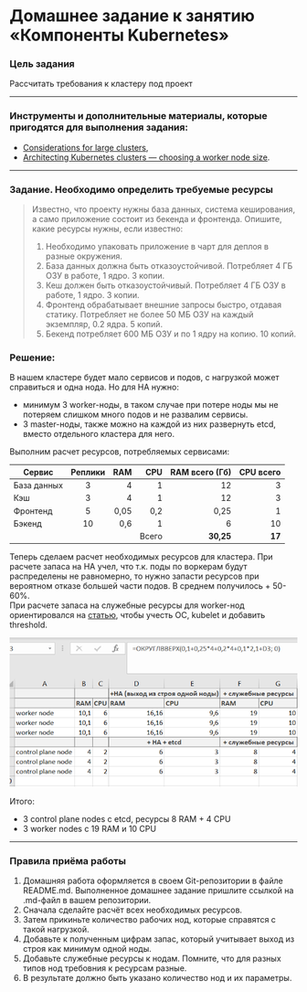 # Домашнее задание к занятию «Компоненты Kubernetes»


### Цель задания

Рассчитать требования к кластеру под проект

------

### Инструменты и дополнительные материалы, которые пригодятся для выполнения задания:

- [Considerations for large clusters](https://kubernetes.io/docs/setup/best-practices/cluster-large/),
- [Architecting Kubernetes clusters — choosing a worker node size](https://learnk8s.io/kubernetes-node-size).

------

### Задание. Необходимо определить требуемые ресурсы
> Известно, что проекту нужны база данных, система кеширования, а само приложение состоит из бекенда и фронтенда. Опишите, какие ресурсы нужны, если известно:
> 
> 1. Необходимо упаковать приложение в чарт для деплоя в разные окружения. 
> 2. База данных должна быть отказоустойчивой. Потребляет 4 ГБ ОЗУ в работе, 1 ядро. 3 копии. 
> 3. Кеш должен быть отказоустойчивый. Потребляет 4 ГБ ОЗУ в работе, 1 ядро. 3 копии. 
> 4. Фронтенд обрабатывает внешние запросы быстро, отдавая статику. Потребляет не более 50 МБ ОЗУ на каждый экземпляр, 0.2 ядра. 5 копий. 
> 5. Бекенд потребляет 600 МБ ОЗУ и по 1 ядру на копию. 10 копий.

### Решение:

В нашем кластере будет мало сервисов и подов, с нагрузкой может справиться и одна нода. 
Но для HA нужно:
- минимум 3 worker-ноды, в таком случае при потере ноды мы не потеряем слишком много подов и не развалим сервисы.
- 3 master-ноды, также можно на каждой из них развернуть etcd, вместо отдельного кластера для него.

Выполним расчет ресурсов, потребляемых сервисами:

| Сервис      | Реплики |  RAM |   CPU | RAM всего (Гб) | CPU всего |
|-------------|:-------:|-----:|------:|---------------:|----------:|
| База данных |    3    |    4 |     1 |             12 |         3 |
| Кэш         |    3    |    4 |     1 |             12 |         3 |
| Фронтенд    |    5    | 0,05 |   0,2 |           0,25 |         1 |
| Бэкенд      |   10    |  0,6 |     1 |              6 |        10 |
|             |         |      | Всего |      **30,25** |    **17** |

Теперь сделаем расчет необходимых ресурсов для кластера.
При расчете запаса на HA учел, что т.к. поды по воркерам будут распределены не равномерно, то нужно запасти ресурсов при вероятном отказе большей части подов. В среднем получилось + 50-60%.  
При расчете запаса на служебные ресурсы для worker-нод ориентировался на 
[статью](https://learnk8s.io/kubernetes-node-size#reserved-resource-in-kubernetes-worker-nodes), чтобы учесть ОС, kubelet и добавить threshold.  

![](img/01.png)

Итого: 
- 3 control plane nodes с etcd, ресурсы 8 RAM + 4 CPU
- 3 worker nodes с 19 RAM и 10 CPU

----

### Правила приёма работы

1. Домашняя работа оформляется в своем Git-репозитории в файле README.md. Выполненное домашнее задание пришлите ссылкой на .md-файл в вашем репозитории.
2. Сначала сделайте расчёт всех необходимых ресурсов.
3. Затем прикиньте количество рабочих нод, которые справятся с такой нагрузкой.
4. Добавьте к полученным цифрам запас, который учитывает выход из строя как минимум одной ноды. 
5. Добавьте служебные ресурсы к нодам. Помните, что для разных типов нод требовния к ресурсам разные. 
6. В результате должно быть указано количество нод и их параметры.


